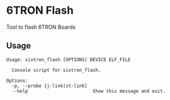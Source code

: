 # 6TRON Flash
Tool to flash 6TRON Boards

## Usage
```
Usage: sixtron_flash [OPTIONS] DEVICE ELF_FILE

  Console script for sixtron_flash.

Options:
  -p, --probe [j-link|st-link]
  --help                        Show this message and exit.
```
